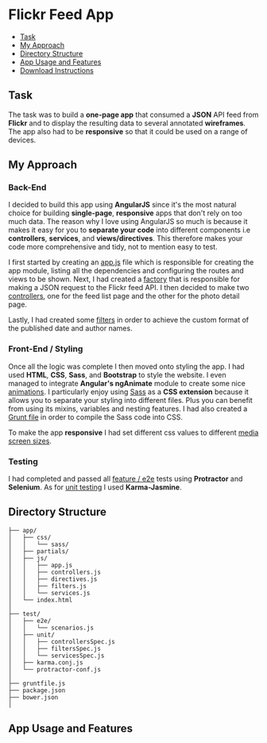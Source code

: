 # Flickr Feed App

* [Task](#task)
* [My Approach](#my-approach)
* [Directory Structure](#directory-structure)
* [App Usage and Features](#app-usage-and-features)
* [Download Instructions](#download-instructions)

## Task

The task was to build a **one-page app** that consumed a **JSON** API feed from **Flickr** and to display the resulting data to several annotated **wireframes**. The app also had to be **responsive** so that it could be used on a range of devices.

## My Approach

### Back-End

I decided to build this app using **AngularJS** since it's the most natural choice for building **single-page**, **responsive** apps that don't rely on too much data. The reason why I love using AngularJS so much is because it makes it easy for you to **separate your code** into different components i.e **controllers**, **services**, and **views/directives**. This therefore makes your code more comprehensive and tidy, not to mention easy to test.

I first started by creating an [app.js](https://github.com/hsheikhm/flickr-app/blob/master/app/js/app.js) file which is responsible for creating the app module, listing all the dependencies and configuring the routes and views to be shown. Next, I had created a [factory](https://github.com/hsheikhm/flickr-app/blob/master/app/js/services.js) that is responsible for making a JSON request to the Flickr feed API. I then decided to make two [controllers](https://github.com/hsheikhm/flickr-app/blob/master/app/js/controllers.js), one for the feed list page and the other for the photo detail page.

Lastly, I had created some [filters](https://github.com/hsheikhm/flickr-app/blob/master/app/js/filters.js) in order to achieve the custom format of the published date and author names.

### Front-End / Styling

Once all the logic was complete I then moved onto styling the app. I had used **HTML**, **CSS**, **Sass**, and **Bootstrap** to style the website. I even managed to integrate **Angular's ngAnimate** module to create some nice [animations](https://github.com/hsheikhm/flickr-app/blob/master/app/css/animations.css). I particularly enjoy using [Sass](https://github.com/hsheikhm/flickr-app/tree/master/app/css/sass) as a **CSS extension** because it allows you to separate your styling into different files. Plus you can benefit from using its mixins, variables and nesting features. I had also created a [Grunt file](https://github.com/hsheikhm/flickr-app/blob/master/gruntfile.js) in order to compile the Sass code into CSS.

To make the app **responsive** I had set different css values to different [media screen sizes](https://github.com/hsheikhm/flickr-app/blob/master/app/css/sass/_index.sass).

### Testing

I had completed and passed all [feature / e2e](https://github.com/hsheikhm/flickr-app/blob/master/test/e2e/scenarios.js) tests using **Protractor** and **Selenium**. As for [unit testing](https://github.com/hsheikhm/flickr-app/tree/master/test/unit) I used **Karma-Jasmine**.

## Directory Structure

```
├── app/
│   ├── css/
│   │   └── sass/
│   ├── partials/     
│   ├── js/   
│   │   ├── app.js
│   │   ├── controllers.js
│   │   ├── directives.js
│   │   ├── filters.js
│   │   └── services.js
│   └── index.html
│   
├── test/
│   ├── e2e/
│   │   └── scenarios.js
│   ├── unit/  
│   │   ├── controllersSpec.js
│   │   ├── filtersSpec.js
│   │   └── servicesSpec.js
│   ├── karma.conj.js
│   └── protractor-conf.js
│
├── gruntfile.js
├── package.json
├── bower.json
│
```

## App Usage and Features
